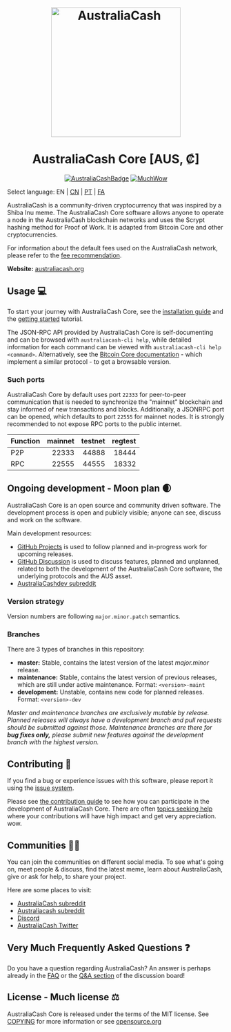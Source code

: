 <h1 align="center">
<img src="" alt="AustraliaCash" width="300"/>
<br/><br/>
AustraliaCash Core [AUS, ₡]  
</h1>

<div align="center">

[![AustraliaCashBadge](https://img.shields.io/badge/Cyber-Coin-yellow.svg)](https://australiacash.org)
[![MuchWow](https://img.shields.io/badge/Much-Wow-yellow.svg)](https://australiacash.org)

</div>

Select language: EN | [CN](./README_zh_CN.md) | [PT](./README_pt_BR.md) | [FA](./README_fa_IR.md)

AustraliaCash is a community-driven cryptocurrency that was inspired by a Shiba Inu meme. The AustraliaCash Core software allows anyone to operate a node in the AustraliaCash blockchain networks and uses the Scrypt hashing method for Proof of Work. It is adapted from Bitcoin Core and other cryptocurrencies.

For information about the default fees used on the AustraliaCash network, please
refer to the [fee recommendation](doc/fee-recommendation.md).

**Website:** [australiacash.org](https://australiacash.org)

## Usage 💻

To start your journey with AustraliaCash Core, see the [installation guide](INSTALL.md) and the [getting started](doc/getting-started.md) tutorial.

The JSON-RPC API provided by AustraliaCash Core is self-documenting and can be browsed with `australiacash-cli help`, while detailed information for each command can be viewed with `australiacash-cli help <command>`. Alternatively, see the [Bitcoin Core documentation](https://developer.bitcoin.org/reference/rpc/) - which implement a similar protocol - to get a browsable version.

### Such ports

AustraliaCash Core by default uses port `22333` for peer-to-peer communication that
is needed to synchronize the "mainnet" blockchain and stay informed of new
transactions and blocks. Additionally, a JSONRPC port can be opened, which
defaults to port `22555` for mainnet nodes. It is strongly recommended to not
expose RPC ports to the public internet.

| Function | mainnet | testnet | regtest |
| :------- | ------: | ------: | ------: |
| P2P      |   22333 |   44888 |   18444 |
| RPC      |   22555 |   44555 |   18332 |

## Ongoing development - Moon plan 🌒

AustraliaCash Core is an open source and community driven software. The development
process is open and publicly visible; anyone can see, discuss and work on the
software.

Main development resources:

* [GitHub Projects](https://github.com/australiacash/australiacash/projects) is used to
  follow planned and in-progress work for upcoming releases.
* [GitHub Discussion](https://github.com/australiacash/australiacash/discussions) is used
  to discuss features, planned and unplanned, related to both the development of
  the AustraliaCash Core software, the underlying protocols and the AUS asset.  
* [AustraliaCashdev subreddit](https://www.reddit.com/r/australiacashdev/)

### Version strategy
Version numbers are following ```major.minor.patch``` semantics.

### Branches
There are 3 types of branches in this repository:

- **master:** Stable, contains the latest version of the latest *major.minor* release.
- **maintenance:** Stable, contains the latest version of previous releases, which are still under active maintenance. Format: ```<version>-maint```
- **development:** Unstable, contains new code for planned releases. Format: ```<version>-dev```

*Master and maintenance branches are exclusively mutable by release. Planned*
*releases will always have a development branch and pull requests should be*
*submitted against those. Maintenance branches are there for **bug fixes only,***
*please submit new features against the development branch with the highest version.*

## Contributing 🤝

If you find a bug or experience issues with this software, please report it
using the [issue system](https://github.com/australiacash/australiacash/issues/new?assignees=&labels=bug&template=bug_report.md&title=%5Bbug%5D+).

Please see [the contribution guide](CONTRIBUTING.md) to see how you can
participate in the development of AustraliaCash Core. There are often
[topics seeking help](https://github.com/australiacash/australiacash/labels/help%20wanted)
where your contributions will have high impact and get very appreciation. wow.

## Communities 🚀🍾

You can join the communities on different social media.
To see what's going on, meet people & discuss, find the latest meme, learn
about AustraliaCash, give or ask for help, to share your project.

Here are some places to visit:

* [AustraliaCash subreddit](https://www.reddit.com/r/australiacash/)
* [Australiacash subreddit](https://www.reddit.com/r/australiacash/)
* [Discord](https://discord.gg/australiacash)
* [AustraliaCash Twitter](https://twitter.com/australiacash)

## Very Much Frequently Asked Questions ❓

Do you have a question regarding AustraliaCash? An answer is perhaps already in the
[FAQ](doc/FAQ.md) or the
[Q&A section](https://github.com/australiacash/australiacash/discussions/categories/q-a)
of the discussion board!

## License - Much license ⚖️
AustraliaCash Core is released under the terms of the MIT license. See
[COPYING](COPYING) for more information or see
[opensource.org](https://opensource.org/licenses/MIT)
